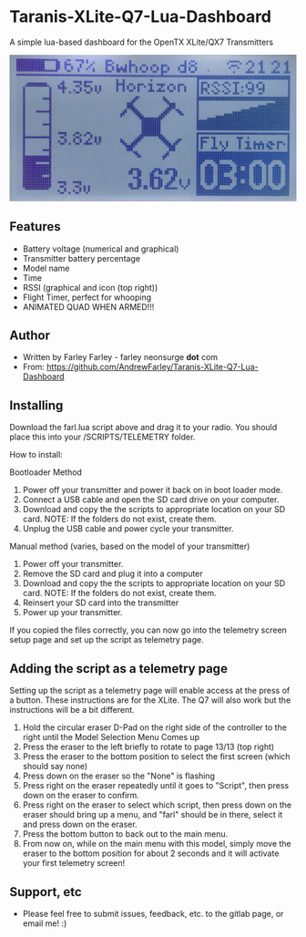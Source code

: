 # Taranis-XLite-Q7-Lua-Dashboard
A simple lua-based dashboard for the OpenTX XLite/QX7 Transmitters

![ec2 image tag example](./screenshot1.jpg)

## Features
* Battery voltage (numerical and graphical)
* Transmitter battery percentage
* Model name
* Time
* RSSI (graphical and icon (top right))
* Flight Timer, perfect for whooping
* ANIMATED QUAD WHEN ARMED!!!

## Author
* Written by Farley Farley - farley <at> neonsurge __dot__ com
* From: https://github.com/AndrewFarley/Taranis-XLite-Q7-Lua-Dashboard

## Installing

Download the farl.lua script above and drag it to your radio. You should place this into your /SCRIPTS/TELEMETRY folder.

How to install:

Bootloader Method
1. Power off your transmitter and power it back on in boot loader mode.
2. Connect a USB cable and open the SD card drive on your computer.
3. Download and copy the the scripts to appropriate location on your SD card.  NOTE: If the folders do not exist, create them.
4. Unplug the USB cable and power cycle your transmitter.

Manual method (varies, based on the model of your transmitter)
1. Power off your transmitter.
2. Remove the SD card and plug it into a computer
3. Download and copy the the scripts to appropriate location on your SD card.  NOTE: If the folders do not exist, create them.
4. Reinsert your SD card into the transmitter
5. Power up your transmitter.

If you copied the files correctly, you can now go into the telemetry screen setup page and set up the script as telemetry page.

## Adding the script as a telemetry page
Setting up the script as a telemetry page will enable access at the press of a button.  These instructions are for the XLite.  The Q7 will also work but the instructions will be a bit different.
1. Hold the circular eraser D-Pad on the right side of the controller to the right until the Model Selection Menu Comes up
1. Press the eraser to the left briefly to rotate to page 13/13 (top right)
1. Press the eraser to the bottom position to select the first screen (which should say none)
1. Press down on the eraser so the "None" is flashing
1. Press right on the eraser repeatedly until it goes to "Script", then press down on the eraser to confirm.
1. Press right on the eraser to select which script, then press down on the eraser should bring up a menu, and "farl" should be in there, select it and press down on the eraser.
1. Press the bottom button to back out to the main menu.
1. From now on, while on the main menu with this model, simply move the eraser to the bottom position for about 2 seconds and it will activate your first telemetry screen!

## Support, etc
* Please feel free to submit issues, feedback, etc. to the gitlab page, or email me!  :)
